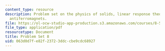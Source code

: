 ```yaml
---
content_type: resource
description: Problem set on the physics of solids, linear response theory, and Heisenberg
  antiferromagnets.
file: https://ol-ocw-studio-app-production.s3.amazonaws.com/courses/8-512-theory-of-solids-ii-spring-2009/063d0d7fe82f23723ddccbe9cdc68927_MIT8_512s09_2004_pset08.pdf
file_type: application/pdf
resourcetype: Document
title: Problem Set 8
uid: 063d0d7f-e82f-2372-3ddc-cbe9cdc68927
---
```

